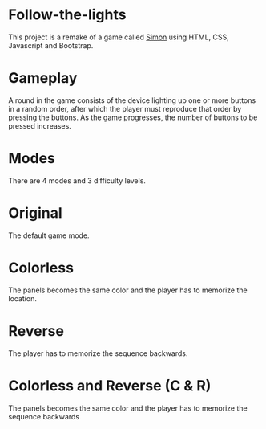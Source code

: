 # Follow-the-lights

This project is a remake of a game called [Simon](https://en.wikipedia.org/wiki/Simon_(game)) using HTML, CSS, Javascript and Bootstrap.

# Gameplay
A round in the game consists of the device lighting up one or more buttons in a random order, after which the player must reproduce that order by pressing the buttons. As the game progresses, the number of buttons to be pressed increases.

# Modes
There are 4 modes and 3 difficulty levels.

# Original
The default game mode.

# Colorless
The panels becomes the same color and the player has to memorize the location.

# Reverse
The player has to memorize the sequence backwards.

# Colorless and Reverse (C & R)
The panels becomes the same color and the player has to memorize the sequence backwards

